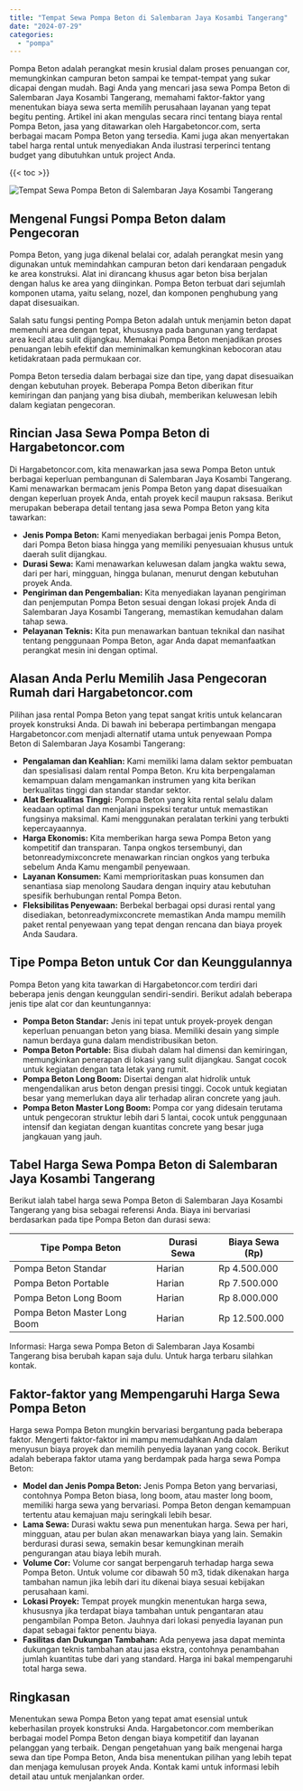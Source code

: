 ```yaml
---
title: "Tempat Sewa Pompa Beton di Salembaran Jaya Kosambi Tangerang"
date: "2024-07-29"
categories: 
  - "pompa"
---
```




Pompa Beton adalah perangkat mesin krusial dalam proses penuangan cor, memungkinkan campuran beton sampai ke tempat-tempat yang sukar dicapai dengan mudah. Bagi Anda yang mencari jasa sewa Pompa Beton di Salembaran Jaya Kosambi Tangerang, memahami faktor-faktor yang menentukan biaya sewa serta memilih perusahaan layanan yang tepat begitu penting. Artikel ini akan mengulas secara rinci tentang biaya rental Pompa Beton, jasa yang ditawarkan oleh Hargabetoncor.com, serta berbagai macam Pompa Beton yang tersedia. Kami juga akan menyertakan tabel harga rental untuk menyediakan Anda ilustrasi terperinci tentang budget yang dibutuhkan untuk project Anda.

{{< toc >}}

![Tempat Sewa Pompa Beton di Salembaran Jaya Kosambi Tangerang](https://hargareadymixid.github.io/pompa/concrete-pump%20(18).png)

## Mengenal Fungsi Pompa Beton dalam Pengecoran

Pompa Beton, yang juga dikenal belalai cor, adalah perangkat mesin yang digunakan untuk memindahkan campuran beton dari kendaraan pengaduk ke area konstruksi. Alat ini dirancang khusus agar beton bisa berjalan dengan halus ke area yang diinginkan. Pompa Beton terbuat dari sejumlah komponen utama, yaitu selang, nozel, dan komponen penghubung yang dapat disesuaikan.

Salah satu fungsi penting Pompa Beton adalah untuk menjamin beton dapat memenuhi area dengan tepat, khususnya pada bangunan yang terdapat area kecil atau sulit dijangkau. Memakai Pompa Beton menjadikan proses penuangan lebih efektif dan meminimalkan kemungkinan kebocoran atau ketidakrataan pada permukaan cor.

Pompa Beton tersedia dalam berbagai size dan tipe, yang dapat disesuaikan dengan kebutuhan proyek. Beberapa Pompa Beton diberikan fitur kemiringan dan panjang yang bisa diubah, memberikan keluwesan lebih dalam kegiatan pengecoran.

## Rincian Jasa Sewa Pompa Beton di Hargabetoncor.com

Di Hargabetoncor.com, kita menawarkan jasa sewa Pompa Beton untuk berbagai keperluan pembangunan di Salembaran Jaya Kosambi Tangerang. Kami menawarkan bermacam jenis Pompa Beton yang dapat disesuaikan dengan keperluan proyek Anda, entah proyek kecil maupun raksasa. Berikut merupakan beberapa detail tentang jasa sewa Pompa Beton yang kita tawarkan:

- **Jenis Pompa Beton:** Kami menyediakan berbagai jenis Pompa Beton, dari Pompa Beton biasa hingga yang memiliki penyesuaian khusus untuk daerah sulit dijangkau.
- **Durasi Sewa:** Kami menawarkan keluwesan dalam jangka waktu sewa, dari per hari, mingguan, hingga bulanan, menurut dengan kebutuhan proyek Anda.
- **Pengiriman dan Pengembalian:** Kita menyediakan layanan pengiriman dan penjemputan Pompa Beton sesuai dengan lokasi projek Anda di Salembaran Jaya Kosambi Tangerang, memastikan kemudahan dalam tahap sewa.
- **Pelayanan Teknis:** Kita pun menawarkan bantuan teknikal dan nasihat tentang penggunaan Pompa Beton, agar Anda dapat memanfaatkan perangkat mesin ini dengan optimal.

## Alasan Anda Perlu Memilih Jasa Pengecoran Rumah dari Hargabetoncor.com

Pilihan jasa rental Pompa Beton yang tepat sangat kritis untuk kelancaran proyek konstruksi Anda. Di bawah ini beberapa pertimbangan mengapa Hargabetoncor.com menjadi alternatif utama untuk penyewaan Pompa Beton di Salembaran Jaya Kosambi Tangerang:

- **Pengalaman dan Keahlian:** Kami memiliki lama dalam sektor pembuatan dan spesialisasi dalam rental Pompa Beton. Kru kita berpengalaman kemampuan dalam mengamankan instrumen yang kita berikan berkualitas tinggi dan standar standar sektor.
- **Alat Berkualitas Tinggi:** Pompa Beton yang kita rental selalu dalam keadaan optimal dan menjalani inspeksi teratur untuk memastikan fungsinya maksimal. Kami menggunakan peralatan terkini yang terbukti kepercayaannya.
- **Harga Ekonomis:** Kita memberikan harga sewa Pompa Beton yang kompetitif dan transparan. Tanpa ongkos tersembunyi, dan betonreadymixconcrete menawarkan rincian ongkos yang terbuka sebelum Anda Kamu mengambil penyewaan.
- **Layanan Konsumen:** Kami memprioritaskan puas konsumen dan senantiasa siap menolong Saudara dengan inquiry atau kebutuhan spesifik berhubungan rental Pompa Beton.
- **Fleksibilitas Penyewaan:** Berbekal berbagai opsi durasi rental yang disediakan, betonreadymixconcrete memastikan Anda mampu memilih paket rental penyewaan yang tepat dengan rencana dan biaya proyek Anda Saudara.

## Tipe Pompa Beton untuk Cor dan Keunggulannya

Pompa Beton yang kita tawarkan di Hargabetoncor.com terdiri dari beberapa jenis dengan keunggulan sendiri-sendiri. Berikut adalah beberapa jenis tipe alat cor dan keuntungannya:

- **Pompa Beton Standar:** Jenis ini tepat untuk proyek-proyek dengan keperluan penuangan beton yang biasa. Memiliki desain yang simple namun berdaya guna dalam mendistribusikan beton.
- **Pompa Beton Portable:** Bisa diubah dalam hal dimensi dan kemiringan, memungkinkan penerapan di lokasi yang sulit dijangkau. Sangat cocok untuk kegiatan dengan tata letak yang rumit.
- **Pompa Beton Long Boom:** Disertai dengan alat hidrolik untuk mengendalikan arus beton dengan presisi tinggi. Cocok untuk kegiatan besar yang memerlukan daya alir terhadap aliran concrete yang jauh.
- **Pompa Beton Master Long Boom:** Pompa cor yang didesain terutama untuk pengecoran struktur lebih dari 5 lantai, cocok untuk penggunaan intensif dan kegiatan dengan kuantitas concrete yang besar juga jangkauan yang jauh.

## Tabel Harga Sewa Pompa Beton di Salembaran Jaya Kosambi Tangerang

Berikut ialah tabel harga sewa Pompa Beton di Salembaran Jaya Kosambi Tangerang yang bisa sebagai referensi Anda. Biaya ini bervariasi berdasarkan pada tipe Pompa Beton dan durasi sewa:

| Tipe Pompa Beton | Durasi Sewa | Biaya Sewa (Rp) |
| --- | --- | --- |
| Pompa Beton Standar | Harian | Rp 4.500.000 |
| Pompa Beton Portable | Harian | Rp 7.500.000 |
| Pompa Beton Long Boom | Harian | Rp 8.000.000 |
| Pompa Beton Master Long Boom | Harian | Rp 12.500.000 |

Informasi: Harga sewa Pompa Beton di Salembaran Jaya Kosambi Tangerang bisa berubah kapan saja dulu. Untuk harga terbaru silahkan kontak.

## Faktor-faktor yang Mempengaruhi Harga Sewa Pompa Beton

Harga sewa Pompa Beton mungkin bervariasi bergantung pada beberapa faktor. Mengerti faktor-faktor ini mampu memudahkan Anda dalam menyusun biaya proyek dan memilih penyedia layanan yang cocok. Berikut adalah beberapa faktor utama yang berdampak pada harga sewa Pompa Beton:

- **Model dan Jenis Pompa Beton:** Jenis Pompa Beton yang bervariasi, contohnya Pompa Beton biasa, long boom, atau master long boom, memiliki harga sewa yang bervariasi. Pompa Beton dengan kemampuan tertentu atau kemajuan maju seringkali lebih besar.
- **Lama Sewa:** Durasi waktu sewa pun menentukan harga. Sewa per hari, mingguan, atau per bulan akan menawarkan biaya yang lain. Semakin berdurasi durasi sewa, semakin besar kemungkinan meraih pengurangan atau biaya lebih murah.
- **Volume Cor:** Volume cor sangat berpengaruh terhadap harga sewa Pompa Beton. Untuk volume cor dibawah 50 m3, tidak dikenakan harga tambahan namun jika lebih dari itu dikenai biaya sesuai kebijakan perusahaan kami.
- **Lokasi Proyek:** Tempat proyek mungkin menentukan harga sewa, khususnya jika terdapat biaya tambahan untuk pengantaran atau pengambilan Pompa Beton. Jauhnya dari lokasi penyedia layanan pun dapat sebagai faktor penentu biaya.
- **Fasilitas dan Dukungan Tambahan:** Ada penyewa jasa dapat meminta dukungan teknis tambahan atau jasa ekstra, contohnya penambahan jumlah kuantitas tube dari yang standard. Harga ini bakal mempengaruhi total harga sewa.

## Ringkasan

Menentukan sewa Pompa Beton yang tepat amat esensial untuk keberhasilan proyek konstruksi Anda. Hargabetoncor.com memberikan berbagai model Pompa Beton dengan biaya kompetitif dan layanan pelanggan yang terbaik. Dengan pengetahuan yang baik mengenai harga sewa dan tipe Pompa Beton, Anda bisa menentukan pilihan yang lebih tepat dan menjaga kemulusan proyek Anda. Kontak kami untuk informasi lebih detail atau untuk menjalankan order.
